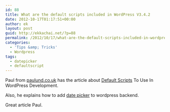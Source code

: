 ```yaml
---
id: 88
title: What are the default scripts included in WordPress V3.4.2
date: 2012-10-17T01:17:51+00:00
author: ek
layout: post
guid: http://ekkachai.net/?p=88
permalink: /2012/10/17/what-are-the-default-scripts-included-in-wordpress-v3-4-2/
categories:
  - 'Tips &amp; Tricks'
  - Wordpress
tags:
  - datepicker
  - defaultscript
---
```

Paul from <a href="http://paulund.co.uk" target="_blank">paulund.co.uk</a> has the article about <a href="http://www.paulund.co.uk/default-scripts-to-add-in-wordpress-development" target="_blank">Default Scripts</a> To Use In WordPress Development. 

Also, he explains how to add <a href="http://www.paulund.co.uk/add-date-picker-to-wordpress-admin?utm_source=feedburner&#038;utm_medium=feed&#038;utm_campaign=Feed%3A+Paulundcouk+%28PaulUnd%29" target="_blank">date picker</a> to wordpress backend. 

Great article Paul.